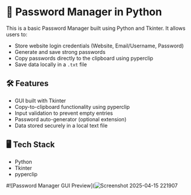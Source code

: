 # 🔐 Password Manager in Python

This is a basic Password Manager built using Python and Tkinter. It allows users to:

- Store website login credentials (Website, Email/Username, Password)
- Generate and save strong passwords
- Copy passwords directly to the clipboard using pyperclip
- Save data locally in a `.txt` file

## 🛠️ Features

- GUI built with Tkinter
- Copy-to-clipboard functionality using pyperclip
- Input validation to prevent empty entries
- Password auto-generator (optional extension)
- Data stored securely in a local text file

## 🖥️ Tech Stack

- Python
- Tkinter
- pyperclip

#![Password Manager GUI Preview](![Screenshot 2025-04-15 221907](https://github.com/user-attachments/assets/d0b29b36-86b7-4609-9faa-b9763cfbfb48)
